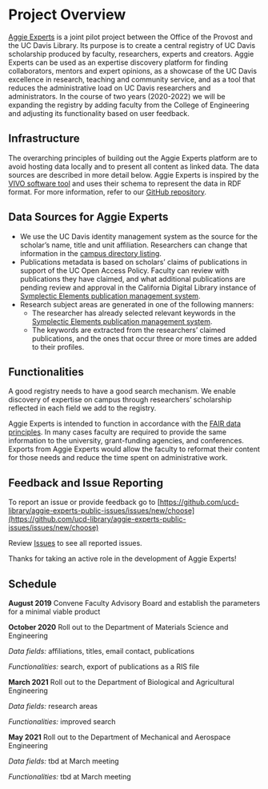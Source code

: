 # Project Overview

[Aggie Experts](https://dev.experts.ucdavis.edu) is a joint pilot project between the Office of the Provost and the UC Davis Library. Its purpose is to create a central registry of UC Davis scholarship produced by faculty, researchers, experts and creators. Aggie Experts can be used as an expertise discovery platform for finding collaborators, mentors and expert opinions, as a showcase of the UC Davis excellence in research, teaching and community service, and as a tool that reduces the administrative load on UC Davis researchers and administrators. In the course of two years (2020-2022) we will be expanding the registry by adding faculty from the College of Engineering and adjusting its functionality based on user feedback.

## Infrastructure

The overarching principles of building out the Aggie Experts platform are to avoid hosting data locally and to present all content as linked data. The data sources are described in more detail below. Aggie Experts is inspired by the [VIVO software tool](https://duraspace.org/vivo/about/) and uses their schema to represent the data in RDF format. For more information, refer to our [GitHub repository](https://github.com/ucd-library/rp-ucd-deployment).

## Data Sources for Aggie Experts

* We use the UC Davis identity management system as the source for the scholar’s name, title and unit affiliation. Researchers can change that information in the [campus directory listing](https://org.ucdavis.edu/odr).
* Publications metadata is based on scholars’ claims of publications in support of the UC Open Access Policy. Faculty can review with publications they have claimed, and what additional publications are pending review and approval in the California Digital Library instance of [Symplectic Elements publication management system](https://oapolicy.universityofcalifornia.edu/).
* Research subject areas are generated in one of the following manners:
  * The researcher has already selected relevant keywords in the [Symplectic Elements publication management system](https://oapolicy.universityofcalifornia.edu/).
  * The keywords are extracted from the researchers’ claimed publications, and the ones that occur three or more times are added to their profiles.
  
## Functionalities

A good registry needs to have a good search mechanism. We enable discovery of expertise on campus through researchers’ scholarship reflected in each field we add to the registry. 

Aggie Experts is intended to function in accordance with the [FAIR data principles](https://www.force11.org/fairprinciples). In many cases faculty are required to provide the same information to the university, grant-funding agencies, and conferences. Exports from Aggie Experts would allow the faculty to reformat their content for those needs and reduce the time spent on administrative work.

## Feedback and Issue Reporting

To report an issue or provide feedback go to
[https://github.com/ucd-library/aggie-experts-public-issues/issues/new/choose](https://github.com/ucd-library/aggie-experts-public-issues/issues/new/choose)

Review [Issues](https://github.com/ucd-library/aggie-experts-public-issues/issues) to see all reported issues.

Thanks for taking an active role in the development of Aggie Experts!

## Schedule

**August 2019** Convene Faculty Advisory Board and establish the parameters for a minimal viable product

**October 2020** Roll out to the Department of Materials Science and Engineering

*Data fields:* affiliations, titles, email contact, publications

*Functionalities:*  search, export of publications as a RIS file

**March 2021** Roll out to the Department of Biological and Agricultural Engineering

*Data fields:* research areas

*Functionalities:* improved search

**May 2021** Roll out to the Department of Mechanical and Aerospace Engineering

*Data fields:* tbd at March meeting

*Functionalities:* tbd at March meeting
